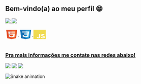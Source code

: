 ## Bem-vindo(a) ao meu perfil 😁

 <div>
   <a href="https://github.com/Lukas3570">
   <img height="180em" src="https://github-readme-stats.vercel.app/api?username=Lukas3570&show_icons=true&theme=tokyonight&include_all_commits=true&count_private=true"/>
   <img height="180em" src="https://github-readme-stats.vercel.app/api/top-langs/?username=Lukas3570&layout=compact&langs_count=6&theme=tokyonight"/>

</div>
<div style="display: inline_block"><br>
  <img align="center" alt="HTML" height="30" width="40" src="https://raw.githubusercontent.com/devicons/devicon/master/icons/html5/html5-original.svg">
  <img align="center" alt="CSS" height="30" width="40" src="https://raw.githubusercontent.com/devicons/devicon/master/icons/css3/css3-original.svg">
  <img align="center" alt="Js" height="30" width="40" src="https://raw.githubusercontent.com/devicons/devicon/master/icons/javascript/javascript-plain.svg">



</div>
 
 <br>
 
  ### Pra mais informações me contate nas redes abaixo!
 
<div> 
  <a href="https://www.instagram.com/lucasemanuel3570/" target="_blank"><img src="https://img.shields.io/badge/-Instagram-%23E4405F?style=for-the-badge&logo=instagram&logoColor=white" target="_blank"></a>
  <a href="https://www.linkedin.com/in/lucas-emanuel-6055a11a4/" target="_blank"><img src="https://img.shields.io/badge/-LinkedIn-%230077B5?style=for-the-badge&logo=linkedin&logoColor=white" target="_blank"></a> 
  <a href = "mailto:leg.mendes2002@gmail.com"><img src="https://img.shields.io/badge/-Gmail-%23333?style=for-the-badge&logo=gmail&logoColor=white" target="_blank"></a>
 <link rel="stylesheet" href="https://cdn.jsdelivr.net/gh/devicons/devicon@v2.15.1/devicon.min.css">

  
 
  ![Snake animation](https://github.com/Lukas3570/Lukas3570/blob/output/github-contribution-grid-snake.svg)

</div>
